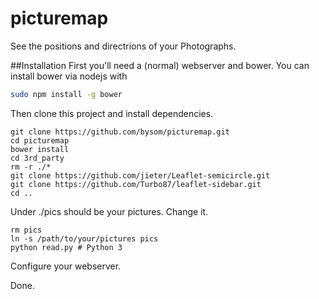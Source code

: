 picturemap
==========

See the positions and directrions of your Photographs.

##Installation
First you'll need a (normal) webserver and bower.
You can install bower via nodejs with
```sh
sudo npm install -g bower
````

Then clone this project and install dependencies.
```
git clone https://github.com/bysom/picturemap.git
cd picturemap
bower install
cd 3rd_party
rm -r ./*
git clone https://github.com/jieter/Leaflet-semicircle.git
git clone https://github.com/Turbo87/leaflet-sidebar.git
cd ..
```
Under ./pics should be your pictures. Change it.

```
rm pics
ln -s /path/to/your/pictures pics
python read.py # Python 3
```
Configure your webserver.

Done.
